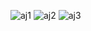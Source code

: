 
![aj1](https://user-images.githubusercontent.com/101598361/159795448-efdceb42-dde1-4fcc-91a7-7c7c5f61cb01.png)
![aj2](https://user-images.githubusercontent.com/101598361/159795459-ec0a8b87-c887-4a5f-8c2c-fb9c53381adf.png)
![aj3](https://user-images.githubusercontent.com/101598361/159795466-e375f621-e451-412a-b568-9d6ae6772f02.png)
